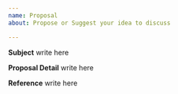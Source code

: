 ```yaml
---
name: Proposal
about: Propose or Suggest your idea to discuss

---
```


**Subject**
write here

**Proposal Detail**
write here

**Reference**
write here
